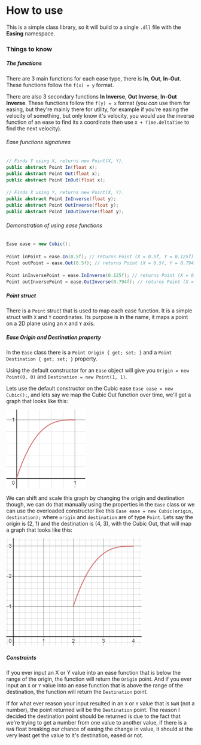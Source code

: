 # How to use
This is a simple class library, so it will build to a single `.dll` file with the **Easing** namespace.

### Things to know
##### The functions
There are 3 main functions for each ease type, there is **In**, **Out**, **In-Out**. These functions follow 
the `f(x) = y` format.

There are also 3 secondary functions **In Inverse**, **Out Inverse**, **In-Out Inverse**. These functions follow the 
`f(y) = x` format (you *can* use them for easing, but they're mainly there for utility, for example if you're easing the 
velocity of something, but only know it's velocity, you would use the inverse function of an ease to find its `X` coordinate 
then use `X + Time.deltaTime` to find the next velocity).

###### Ease functions signatures
```C#
// Finds Y using X, returns new Point(X, Y).
public abstract Point In(float x);
public abstract Point Out(float x);
public abstract Point InOut(float x);

// Finds X using Y, returns new Point(X, Y).
public abstract Point InInverse(float y);
public abstract Point OutInverse(float y);
public abstract Point InOutInverse(float y);
```

###### Demonstration of using ease functions
```C#
Ease ease = new Cubic();

Point inPoint = ease.In(0.5f); // returns Point (X = 0.5f, Y = 0.125f)
Point outPoint = ease.Out(0.5f); // returns Point (X = 0.5f, Y = 0.794f)

Point inInversePoint = ease.InInverse(0.125f); // returns Point (X = 0.5f, Y = 0.125f)
Point outInversePoint = ease.OutInverse(0.794f); // returns Point (X = 0.5f, Y = 0.794f)
```

##### Point struct
There is a `Point` struct that is used to map each ease function. It is a simple struct with `X` and `Y` coordinates.
Its purpose is in the name, it maps a point on a 2D plane using an `X` and `Y` axis.

##### Ease Origin and Destination property
In the `Ease` class there is a `Point Origin { get; set; }` and a `Point Destination { get; set; }` property. 

Using the default constructor for an `Ease` object will give you `Origin = new Point(0, 0)` and 
`Destination = new Point(1, 1)`.

Lets use the default constructor on the Cubic ease `Ease ease = new Cubic();`, and lets say we map the Cubic Out
function over time, we'll get a graph that looks like this:

![Cubic Out](/ReadmeImages/images/cubic-out-graph.png)

We can shift and scale this graph by changing the origin and destination though, we can do that manually using 
the properties in the `Ease` class or we can use the overloaded constructor like this `Ease ease = new Cubic(origin, destination);`
where `origin` and `destination` are of type `Point`. Lets say the origin is (2, 1) and the destination is (4, 3), 
with the Cubic Out, that will map a graph that looks like this:

![Cubic Out](/ReadmeImages/images/cubic-out-graph-scaled.png)

##### Constraints
If you ever input an X or Y value into an ease function that is below the range of the origin, the function will return 
the `Origin` point. And if you ever input an `X` or `Y` value into an ease function that is above the range of the destination, 
the function will return the `Destination` point.

If for what ever reason your input resulted in an `X` or `Y` value that is `NaN` (not a number), the point returned will be the 
`Destination` point. The reason I decided the destination point should be returned is due to the fact that we're trying to get a 
number from one value to another value, if there is a `NaN` float breaking our chance of easing the change in value, it should at 
the very least get the value to it's destination, eased or not.
